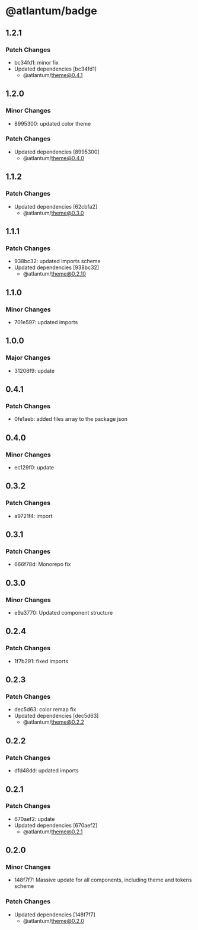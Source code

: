 # @atlantum/badge

## 1.2.1

### Patch Changes

-   bc34fd1: minor fix
-   Updated dependencies [bc34fd1]
    -   @atlantum/theme@0.4.1

## 1.2.0

### Minor Changes

-   8995300: updated color theme

### Patch Changes

-   Updated dependencies [8995300]
    -   @atlantum/theme@0.4.0

## 1.1.2

### Patch Changes

-   Updated dependencies [62cbfa2]
    -   @atlantum/theme@0.3.0

## 1.1.1

### Patch Changes

-   938bc32: updated imports scheme
-   Updated dependencies [938bc32]
    -   @atlantum/theme@0.2.10

## 1.1.0

### Minor Changes

-   701e597: updated imports

## 1.0.0

### Major Changes

-   31208f9: update

## 0.4.1

### Patch Changes

-   0fe1aeb: added files array to the package json

## 0.4.0

### Minor Changes

-   ec129f0: update

## 0.3.2

### Patch Changes

-   a9721f4: import

## 0.3.1

### Patch Changes

-   666f78d: Monorepo fix

## 0.3.0

### Minor Changes

-   e9a3770: Updated component structure

## 0.2.4

### Patch Changes

-   1f7b291: fixed imports

## 0.2.3

### Patch Changes

-   dec5d63: color remap fix
-   Updated dependencies [dec5d63]
    -   @atlantum/theme@0.2.2

## 0.2.2

### Patch Changes

-   dfd48dd: updated imports

## 0.2.1

### Patch Changes

-   670aef2: update
-   Updated dependencies [670aef2]
    -   @atlantum/theme@0.2.1

## 0.2.0

### Minor Changes

-   148f7f7: Massive update for all components, including theme and tokens scheme

### Patch Changes

-   Updated dependencies [148f7f7]
    -   @atlantum/theme@0.2.0
